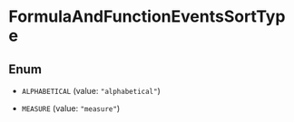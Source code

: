 

# FormulaAndFunctionEventsSortType

## Enum


* `ALPHABETICAL` (value: `"alphabetical"`)

* `MEASURE` (value: `"measure"`)



